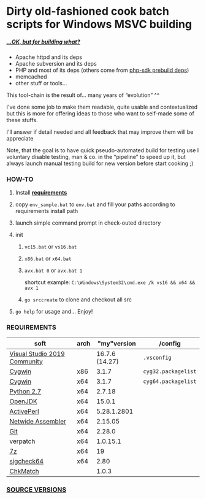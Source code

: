 # Dirty old-fashioned cook batch scripts for Windows MSVC building

##### *[...OK, but for building what?]((./SRC_VERSION.md))*

- Apache httpd and its deps
- Apache subversion and its deps
- PHP and most of its deps (others come from [php-sdk prebuild deps](https://windows.php.net/downloadS/php-sdk/deps/))
- memcached
- other stuff or tools...

This tool-chain is the result of... many years of “evolution” ^^

I've done some job to make them readable, quite usable and contextualized but this is more for offering ideas to those who want to self-made some of these stuffs.

I'll answer if detail needed and all feedback that may improve them will be appreciate

Note, that the goal is to have quick pseudo-automated build for testing use I voluntary disable testing, man & co. in the “pipeline” to speed up it, but always launch manual testing build for new version before start cooking ;)

### HOW-TO

1. Install **[requirements](#requirements)**

2. copy `env_sample.bat` to `env.bat` and fill your paths according to requirements install path

3. launch simple command prompt in check-outed directory

4. init
   1. `vc15.bat` or `vs16.bat`

   2. `x86.bat` or `x64.bat`

   3. `avx.bat 0` or `avx.bat 1`

      shortcut example: `C:\Windows\System32\cmd.exe /k vs16 && x64 && avx 1`

   4. `go srccreate` to clone and checkout all src

5. `go help` for usage and... Enjoy!

### REQUIREMENTS

| soft                                                         | arch | "my"version    | /config             |
| ------------------------------------------------------------ | ---- | -------------- | ------------------- |
| [Visual Studio 2019 Community](https://visualstudio.microsoft.com/fr/thank-you-downloading-visual-studio/?sku=Community&rel=16) |      | 16.7.6 (14.27) | `.vsconfig`         |
| [Cygwin](https://cygwin.com/install.html)                    | x86  | 3.1.7          | `cyg32.packagelist` |
| [Cygwin](https://cygwin.com/install.html)                    | x64  | 3.1.7          | `cyg64.packagelist` |
| [Python 2.7](https://www.python.org/downloads/)              | x64  | 2.7.18         |                     |
| [OpenJDK](https://jdk.java.net/15/)                          | x64  | 15.0.1         |                     |
| [ActivePerl](https://platform.activestate.com/ActiveState/ActivePerl-5.28/auto-fork) | x64  | 5.28.1.2801    |                     |
| [Netwide Assembler](https://www.nasm.us/pub/nasm/releasebuilds/?C=M;O=D) | x64  | 2.15.05        |                     |
| [Git](https://git-scm.com/download/win)                      | x64  | 2.28.0         |                     |
| verpatch                                                     | x64  | 1.0.15.1       |                     |
| [7z](https://www.7-zip.org/download.html)                    | x64  | 19             |                     |
| [sigcheck64](https://docs.microsoft.com/en-us/sysinternals/downloads/sigcheck) | x64  | 2.80           |                     |
| [ChkMatch](http://www.debuginfo.com/tools/chkmatch.html)     |      | 1.0.3          |                     |

### [SOURCE VERSIONS](./SRC_VERSION.md)